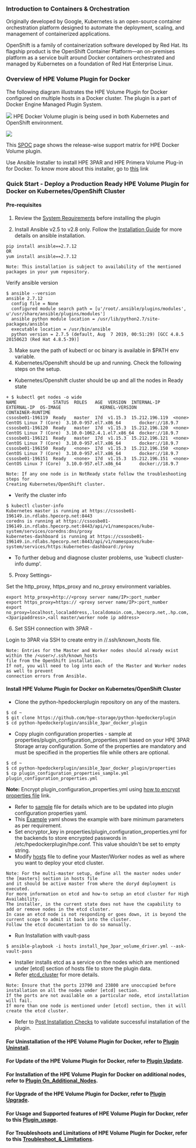### Introduction to Containers & Orchestration
Originally developed by Google, Kubernetes is an open-source container orchestration platform designed to automate the deployment, scaling, and management of containerized applications.

OpenShift is a family of containerization software developed by Red Hat. Its flagship product is the OpenShift Container Platform—an on-premises platform as a service built around Docker containers orchestrated and managed by Kubernetes on a foundation of Red Hat Enterprise Linux.

### Overview of HPE Volume Plugin for Docker 
The following diagram illustrates the HPE Volume Plugin for Docker configured on multiple hosts in a Docker cluster. The plugin is a part of Docker Engine Managed Plugin System.

![](https://github.com/sonawane-shashikant/python-hpedockerplugin/blob/master/docs/img/HPE-DockerVolumePlugin-Overview.png)
HPE Docker Volume plugin is being used in both Kubernetes and  OpenShift environment.

![](https://github.com/hpe-storage/python-hpedockerplugin/blob/master/docs/img/3PAR_k8_design_diagram_75.png)

This [SPOC](https://spock.corp.int.hpe.com/spock/utility/document.aspx?docurl=Shared%20Documents/hw/3par/3par_volume_plugin_for_docker.pdf) page shows the release-wise support matrix for HPE Docker Volume plugin.

Use Ansible Installer to install HPE 3PAR and HPE Primera Volume Plug-in for Docker. To know more about this installer, go to  [this](https://github.com/sonawane-shashikant/python-hpedockerplugin/blob/master/docs/Usage_Troubleshoot_Limitations.md#Automated-Installer-Features) link

### Quick Start - Deploy a Production Ready HPE Volume Plugin for Docker on Kubernetes/OpenShift Cluster
#### Pre-requisites
                
1. Review the [System Requirements](https://github.com/hpe-storage/python-hpedockerplugin/blob/master/docs/system-reqs.md) before installing the plugin

2. Install Ansible v2.5 to v2.8 only. Follow the [Installation Guide](https://docs.ansible.com/ansible/latest/installation_guide/intro_installation.html) for more details on ansible installation.

```
pip install ansible==2.7.12
OR
yum install ansible==2.7.12
```

```
Note: This installation is subject to availability of the mentioned packages in your yum repository.
```
Verify ansible version
```
$ ansible --version
ansible 2.7.12
  config file = None
  configured module search path = [u'/root/.ansible/plugins/modules', u'/usr/share/ansible/plugins/modules']
  ansible python module location = /usr/lib/python2.7/site-packages/ansible
  executable location = /usr/bin/ansible
  python version = 2.7.5 (default, Aug  7 2019, 00:51:29) [GCC 4.8.5 20150623 (Red Hat 4.8.5-39)]
```

3. Make sure the path of kubectl or oc binary is available in $PATH env variable.
4. Kubernetes/Openshift should be up and running. Check the following steps on the setup.
* Kubernetes/Openshift cluster should be up and all the nodes in Ready state
	                
```
+ $ kubectl get nodes -o wide
NAME              STATUS  ROLES   AGE  VERSION  INTERNAL-IP     EXTERNAL-IP  OS-IMAGE               KERNEL-VERSION              CONTAINER-RUNTIME
cssosbe01-196119  Ready   master  17d  v1.15.3  15.212.196.119  <none>       CentOS Linux 7 (Core)  3.10.0-957.el7.x86_64       docker://18.9.7
cssosbe01-196120  Ready   master  17d  v1.15.3  15.212.196.120  <none>       CentOS Linux 7 (Core)  3.10.0-1062.4.1.el7.x86_64  docker://18.9.7
cssosbe01-196121  Ready   master  17d  v1.15.3  15.212.196.121  <none>       CentOS Linux 7 (Core)  3.10.0-957.el7.x86_64       docker://18.9.7
cssosbe01-196150  Ready   <none>  17d  v1.15.3  15.212.196.150  <none>       CentOS Linux 7 (Core)  3.10.0-957.el7.x86_64       docker://18.9.7
cssosbe01-196151  Ready   <none>  17d  v1.15.3  15.212.196.151  <none>       CentOS Linux 7 (Core)  3.10.0-957.el7.x86_64       docker://18.9.7
```
```
Note: If any one node is in NotReady state follow the troubleshooting steps for 
Creating Kubernetes/OpenShift cluster.
```
+ Verify the cluster info

```
$ kubectl cluster-info
Kubernetes master is running at https://cssosbe01-196149.in.rdlabs.hpecorp.net:8443
coredns is running at https://cssosbe01-196149.in.rdlabs.hpecorp.net:8443/api/v1/namespaces/kube-system/services/coredns:dns/proxy
kubernetes-dashboard is running at https://cssosbe01-196149.in.rdlabs.hpecorp.net:8443/api/v1/namespaces/kube-system/services/https:kubernetes-dashboard:/proxy
```
+ To further debug and diagnose cluster problems, use 'kubectl cluster-info dump'.

5. Proxy Settings-

Set the http_proxy, https_proxy and no_proxy environment variables.
```
export http_proxy=http://<proxy server name/IP>:port_number
export https_proxy=https:// <proxy server name/IP>:port_number
export no_proxy=localhost,localaddress,.localdomain.com,.hpecorp.net,.hp.com,.hpcloud.net, <3paripaddress>,<all master/worker node ip address>
```
6. Set SSH connection with 3PAR - 

Login to 3PAR via SSH to create entry in /<user>/.ssh/known_hosts file.
```
Note: Entries for the Master and Worker nodes should already exist within the /<user>/.ssh/known_hosts 
file from the OpenShift installation. 
If not, you will need to log into each of the Master and Worker nodes as well to prevent 
connection errors from Ansible.
```
	
#### Install HPE Volume Plugin for Docker on Kubernetes/OpenShift Cluster
+ Clone the python-hpedockerplugin repository on any of the masters.
```
$ cd ~
$ git clone https://github.com/hpe-storage/python-hpedockerplugin
$ cd python-hpedockerplugin/ansible_3par_docker_plugin
```
+ Copy plugin configuration properties - sample at properties/plugin_configuration_properties.yml based on your HPE 3PAR Storage array configuration. Some of the properties are mandatory and must be specified in the properties file while others are optional.
```
$ cd ~
$ cd python-hpedockerplugin/ansible_3par_docker_plugin/properties
$ cp plugin_configuration_properties_sample.yml plugin_configuration_properties.yml
```
**Note:** Encrypt plugin_configuration_properties.yml using [how to encrypt properties file](https://github.com/hpe-storage/python-hpedockerplugin/blob/master/ansible_3par_docker_plugin/encrypt_properties.md) link.
+ Refer to [sample](https://github.com/hpe-storage/python-hpedockerplugin/blob/master/ansible_3par_docker_plugin/properties/plugin_configuration_properties_sample.yml) file for details which are to be updated into plugin configuration properties yaml.
+ This [Example](https://github.com/sonawane-shashikant/python-hpedockerplugin/blob/master/docs/plugin_configuration_properties_example.yml) yaml shows the example with bare minimum parameters as per requirement.
+ Set encryptor_key in properties/plugin_configuration_properties.yml for the backends to store encrypted passwords in /etc/hpedockerplugin/hpe.conf. This value shouldn't be set to empty string.
+ Modify [hosts](https://github.com/hpe-storage/python-hpedockerplugin/blob/master/ansible_3par_docker_plugin/hosts) file to define your Master/Worker nodes as well as where you want to deploy your etcd cluster.
```
Note: For the multi-master setup, define all the master nodes under the [masters] section in hosts file 
and it should be active master from where the doryd deployment is executed. 
For more information on etcd and how-to setup an etcd cluster for High Availability.
The installer, in the current state does not have the capability to add or remove nodes in the etcd cluster. 
In case an etcd node is not responding or goes down, it is beyond the current scope to admit it back into the cluster. 
Follow the etcd documentation to do so manually.
```
+ Run Installation with vault-pass
```
$ ansible-playbook -i hosts install_hpe_3par_volume_driver.yml --ask-vault-pass
```
+ Installer installs etcd as a service on the nodes which are mentioned under [etcd] section of hosts file to store the plugin data.
+ Refer [etcd_cluster](https://github.com/hpe-storage/python-hpedockerplugin/blob/master/docs/advanced/etcd_cluster_setup.md) for more details.

```
Note: Ensure that the ports 23790 and 23800 are unoccupied before installation on all the nodes under [etcd] section. 
If the ports are not available on a particular node, etcd installation will fail.
If more than one node is mentioned under [etcd] section, then it will create the etcd cluster.
```
+ Refer to [Post Installation Checks](https://github.com/hpe-storage/python-hpedockerplugin/blob/master/docs/PostInstallation_checks.md) to validate successful installation of the plugin.

#### For Uninstallation of the HPE Volume Plugin for Docker, refer to [Plugin Uninstall](https://github.com/sonawane-shashikant/python-hpedockerplugin/blob/master/Uninstall_Update_Upgade.md#Uninstall-HPE-Volume-Plugin-for-docker-on-nodes-of-Openshift/Kubernetes-environment).

#### For Update of the HPE Volume Plugin for Docker, refer to [Plugin Update](https://github.com/sonawane-shashikant/python-hpedockerplugin/blob/master/Uninstall_Update_Upgade.md#Update-the-array-backends-in-Openshift/Kubernetes-environment).

#### For Installation of the HPE Volume Plugin for Docker on additional nodes, refer to [Plugin On_Additional_Nodes](https://github.com/sonawane-shashikant/python-hpedockerplugin/blob/master/Uninstall_Update_Upgade.md#Install-HPE-Volume-Plugin-for-Docker-on-additional-nodes-in-the-cluster).

#### For Upgrade of the HPE Volume Plugin for Docker, refer to [Plugin Upgrade](https://github.com/sonawane-shashikant/python-hpedockerplugin/blob/master/Uninstall_Update_Upgade.md#Upgrade-the-docker-volume-plugin).

#### For Usage and Supported features of HPE Volume Plugin for Docker, refer to this [Plugin_usage](https://github.com/sonawane-shashikant/python-hpedockerplugin/blob/master/docs/Usage_Troubleshoot_Limitations.md#Supported-Features).

#### For Troubleshoots and Limitations of HPE Volume Plugin for Docker, refer to this [Troubleshoot_&_Limitations](https://github.com/sonawane-shashikant/python-hpedockerplugin/blob/master/docs/Usage_Troubleshoot_Limitations.md#Limitations).
